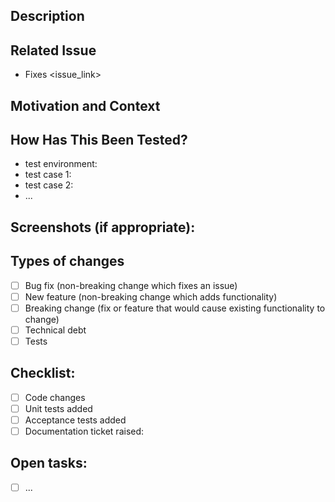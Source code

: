 <!--
Thanks for submitting a change to ownCloud!

This is the bug tracker for OpenId Connect App. Find other components at https://github.com/owncloud/core/blob/master/.github/CONTRIBUTING.md#guidelines

For fixing potential security issues please see https://owncloud.org/security/

To make it possible for us to get your change reviewed and merged please carefully fill out the requested information below.

Please note that any kind of change needs first be submitted to the master branch which holds the next major version of ownCloud.

We will carefully discuss if your change can or has to be backported to stable branches.

Please set the following labels:

- Set label "3 - To review" for review or "2 - Development" in case the PR still has open tasks
- Set label "backport-request" if backport is needed
- Assignment: assign to self
- Milestone: set the same as the ticket this PR fixes, or "development" by default
- Reviewers: pick at least one
-->

## Description
<!--- Describe your changes in detail -->

## Related Issue
<!--- This project only accepts pull requests related to open issues -->
<!--- If suggesting a new feature or change, please discuss it in an issue first -->
<!--- If fixing a bug, there should be an issue describing it with steps to reproduce -->
<!--- Please link to the issue here: -->
- Fixes <issue_link>

## Motivation and Context
<!--- Why is this change required? What problem does it solve? -->

## How Has This Been Tested?
<!--- Please describe in detail how you tested your changes. -->
<!--- Include details of your testing environment, and the tests you ran to -->
<!--- see how your change affects other areas of the code, etc. -->
- test environment:
- test case 1:
- test case 2:
- ...

## Screenshots (if appropriate):

## Types of changes
<!--- What types of changes does your code introduce? Put an `x` in all the boxes that apply: -->
- [ ] Bug fix (non-breaking change which fixes an issue)
- [ ] New feature (non-breaking change which adds functionality)
- [ ] Breaking change (fix or feature that would cause existing functionality to change)
- [ ] Technical debt
- [ ] Tests

## Checklist:
<!-- Tick the checkboxes when done. -->
<!-- Raise documentation ticket in https://github.com/owncloud/documentation -->
- [ ] Code changes
- [ ] Unit tests added
- [ ] Acceptance tests added
- [ ] Documentation ticket raised: <link> 

## Open tasks:
<!-- In case of incomplete PR, please list the open tasks here -->
- [ ] ...

